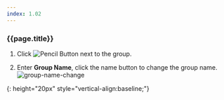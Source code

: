 ```yaml
---
index: 1.02
---
```

### {{page.title}}

1. Click ![Pencil Button][group-name-change-button] next to the group.

1. Enter **Group Name**, click the name button to change the group name.
![group-name-change]

[group-name-change]: {{site.baseurl}}/assets/tutorials/group-name-change-01.png

[group-name-change-button]: {{site.baseurl}}/assets/tutorials/group-name-change-02.png
{: height="20px" style="vertical-align:baseline;"}
